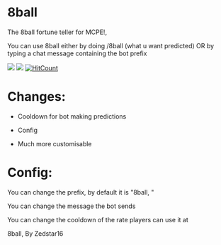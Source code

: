 # 8ball
The 8ball fortune teller for MCPE!,

You can use 8ball either by doing /8ball (what u want predicted)
OR
by typing a chat message containing the bot prefix

[![](https://poggit.pmmp.io/shield.state/8ball)](https://poggit.pmmp.io/p/8ball)
<a href="https://poggit.pmmp.io/p/8ball"><img src="https://poggit.pmmp.io/shield.state/8ball"></a>
[![HitCount](http://hits.dwyl.io/Zedstar16/8ball.svg)](http://hits.dwyl.io/Zedstar16/8ball)

# Changes:

- Cooldown for bot making predictions

- Config

- Much more customisable


# Config:
You can change the prefix, by default it is "8ball, "

You can change the message the bot sends

You can change the cooldown of the rate players can use it at

8ball, By Zedstar16
